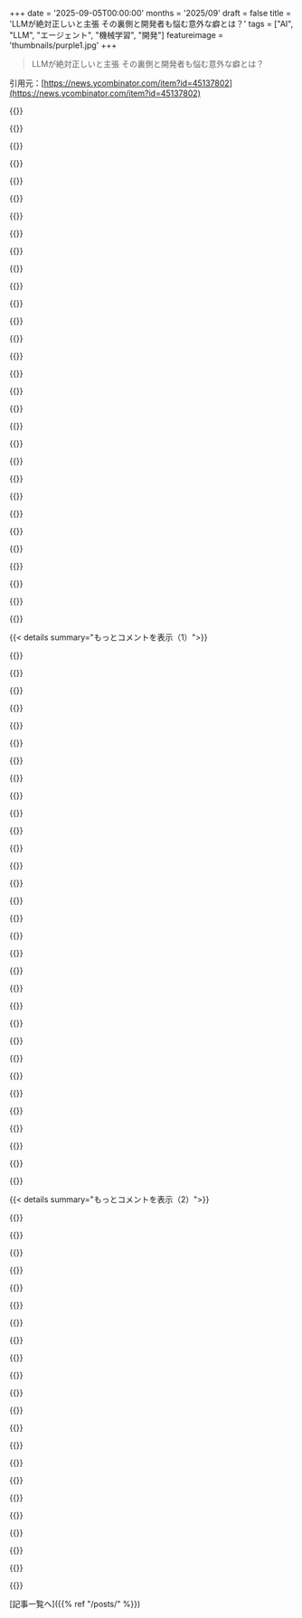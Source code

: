 +++
date = '2025-09-05T00:00:00'
months = '2025/09'
draft = false
title = 'LLMが絶対正しいと主張 その裏側と開発者も悩む意外な癖とは？'
tags = ["AI", "LLM", "エージェント", "機械学習", "開発"]
featureimage = 'thumbnails/purple1.jpg'
+++

> LLMが絶対正しいと主張 その裏側と開発者も悩む意外な癖とは？

引用元：[https://news.ycombinator.com/item?id=45137802](https://news.ycombinator.com/item?id=45137802)




{{<matomeQuote body="LLMが「君の言う通り！」って返すのは、単一トークン予測でユーザーの望む方向へ合わせようとしてるんだよ。あと「いや、それは違うね。」って言うのは、ツール呼び出し後の自己反省の結果だよ。開発者も俺らと同じくらいLLMと格闘してるんだ、きっと！" userName="trjordan" createdAt="2025/09/05 13:54:30" color="#38d3d3">}}




{{<matomeQuote body="「LLMは次トークン予測だから」って理由付けは危ないよ。2年前は今のLLMのコーディング能力なんて想像できなかったでしょ？LLMの仕組みと能力の関係は複雑なんだ。開発者がLLMと格闘してるのはその通りだけど、この癖は他の良い挙動と深く繋がってるのかもね。" userName="libraryofbabel" createdAt="2025/09/05 16:14:33" color="#45d325">}}




{{<matomeQuote body="俺の経験だと、LLMが「君の言う通り！」って言い出したら、もうそこから状況は悪くなる一方で、良くなることってあんまりないんだよね。" userName="al_borland" createdAt="2025/09/05 16:51:57" color="">}}




{{<matomeQuote body="こういう操縦のためのトークンは、ユーザーには見えない思考領域に隠してほしいな。直接返されると結構イラつくんだよね、ハハ。" userName="unshavedyak" createdAt="2025/09/05 14:07:18" color="">}}




{{<matomeQuote body="「LLMはただのマルコフ連鎖」みたいな2023年の話し方はもう古いわ。Claude Codeが組み込みコードのデバッグまでできるのを見ると、現実を見てない人たちが多すぎるって感じるよ。過剰な宣伝に惑わされず、目の前の現実と向き合うべきだね。" userName="Uehreka" createdAt="2025/09/05 16:39:19" color="#45d325">}}




{{<matomeQuote body="思考モデルでも、トークンを順に出力する限りこの問題は避けられないよ。直すには、応答をやり直すか、diffusionモデルに切り替えるしかないだろうね。" userName="KTibow" createdAt="2025/09/05 14:25:44" color="#ff5733">}}




{{<matomeQuote body="LLMがよく言う「あ、問題見つけた！じゃあチェックしてみるね…」ってのも、実際には見つけてなくても、このフレーズを挟むことで解決策に進みやすくなるからなんだろうな。" userName="nojs" createdAt="2025/09/05 14:10:02" color="#785bff">}}




{{<matomeQuote body="LLMは予測的なものだから、その挙動は大体わかるよ。「トークン予測」って言い方はシンプルすぎるけど、次に最も起こりそうなことを推測してるっていう思考モデルはすごく役に立つんだ。" userName="teucris" createdAt="2025/09/05 17:04:17" color="#785bff">}}




{{<matomeQuote body="Claude Codeがどう実装されてるかはわからないね。もしかしたら、文字列を代替コンテキストとして差し込んで、確率が高い方を出力してるのかもしれないし、RLHFがそういう風に組まれてる可能性もあるんじゃないかな。" userName="adastra22" createdAt="2025/09/05 16:36:07" color="#38d3d3">}}




{{<matomeQuote body="LLMがどこまで的外れなこと言うか試すのって、非生産的だけどマジ面白いんだよね。正直、自信過剰な後輩にも同じことしちゃってるわ。" userName="flkiwi" createdAt="2025/09/05 17:28:38" color="#ff5733">}}




{{<matomeQuote body="このコメント主は、LLMが応答前に「考える」んじゃなくて、応答中に一部をクライアントに見えない内部思考としてタグ付けするよう学習させるべきって言ってるね。会議前の予習ってよりは、黒板で独り言言ってる感じだって。" userName="derefr" createdAt="2025/09/05 15:38:58" color="">}}




{{<matomeQuote body="そんなの訓練する必要ないよ。表示しないようにするだけでいいんだから。クライアント側で簡単に実装できるでしょ。" userName="adastra22" createdAt="2025/09/05 16:36:59" color="">}}




{{<matomeQuote body="Claude Codeって、ミニファイされたTypeScriptのすごい塊なんだよね。一部の人はそれを逆コンパイルして解析してるらしいよ。" userName="steveklabnik" createdAt="2025/09/05 18:52:33" color="">}}




{{<matomeQuote body="昨日LLMと格闘してたんだけどさ、間違ってるって認めるくせに同じ答えを出し続けるんだよ。それに、あと1回で諦めるって言ったのに、結局やめなかったし。困ったもんだね。" userName="al_borland" createdAt="2025/09/05 18:06:15" color="#ff5c5c">}}




{{<matomeQuote body="LLMの挙動を理解するなら、内部メカニズムから考えるホワイトボックスモデルは捨てて、ブラックボックスとして扱うのが一番だと思うんだ。いろんな状況で長く観察してパターンを見つけ、そこから結論を導いて予測できるか試すしかないよ。他に方法はないんじゃないかな。" userName="Uehreka" createdAt="2025/09/05 17:43:47" color="#785bff">}}




{{<matomeQuote body="みんなが事前に示し合わせなくても、あるフレーズの意味を理解しちゃうような言葉って、何か専門用語あるのかな？" userName="SilverElfin" createdAt="2025/09/05 15:41:08" color="">}}




{{<matomeQuote body="「Ah, I found the problem! 」みたいな出だしを削除するのって簡単なのに、なんでAI開発者は何でもプロンプトエンジニアリングで解決しようとするんだろうね？<br>UI側で解決できる問題が多いのに。システムプロンプトの漏洩だって、まずは単純な文字列チェックとか、簡単な対策から始めるべきじゃない？完璧じゃなくても、最初の一歩は大事だよ。" userName="LeifCarrotson" createdAt="2025/09/05 17:36:39" color="#785bff">}}




{{<matomeQuote body="このコード自体は読んでないんだけど、いろんなプロンプトは分析したことあるよ。具体的な話は聞いてないけど、知りたければ掘り下げられるって言いたかっただけ。直接の答えは持ってないけどね。" userName="steveklabnik" createdAt="2025/09/05 19:37:39" color="">}}




{{<matomeQuote body="このメンタルモデルの有用性には疑問があるね。だって、LLMは単純に「最も可能性の高い」パスを辿るだけじゃないんだから。もっと良いモデル化の方法は知らないけど、別に難癖つけてるわけじゃないよ。" userName="bt1a" createdAt="2025/09/05 17:12:52" color="">}}




{{<matomeQuote body="これ、俺も常に経験するよ。マジで時間の無駄。これらのツールが本当に時間を節約してくれるとは思えないね。全部クソみたいなスロットマシンとGell-Mann Amnesiaだよ。結局、動くものは何も手に入らない。昨日aiderで一行変更するのに2時間も費やしたけど、無効な入力を幻覚見て。結局、昔ながらのドキュメント見て2分で終わらせたよ。" userName="dingnuts" createdAt="2025/09/05 20:05:00" color="#ff5733">}}




{{<matomeQuote body="そうそう、エージェントが「別の方法を試してみよう」みたいなことを言い始めたら、すぐに停止する機能がほしいね。その直後からボロが出始めて、テストが消えたりするんだよ。そのフレーズは、エージェントが俺に指示を求めるべき確かなサインなのに、決してそうはしないんだよね。" userName="lemming" createdAt="2025/09/06 00:27:46" color="#ff5733">}}




{{<matomeQuote body="LLMを始める人に俺が勧めるのはまさにこれ。まずアーキテクチャから入るんじゃなくて、挙動から始めろ。しばらくブラックボックスとして使ってから、transformersとかcross entropy loss functionsとかを学べばいい。他のコンピューティング分野ではボトムアップアプローチがうまくいくけど、これは違う。俺たちが見るような創発的な挙動を、アーキテクチャからは示唆されないんだ。" userName="libraryofbabel" createdAt="2025/09/05 17:56:41" color="#38d3d3">}}




{{<matomeQuote body="Claude自身にデミニファイさせればよかったんじゃない？" userName="Aeolun" createdAt="2025/09/06 00:22:20" color="">}}




{{<matomeQuote body="最悪なのは、LLMが何かをうまくできないときに、ひどいごまかしやハックで「動いてる」ように見せかけることだよ。Claudeがベンチマークデータを偽造したときはちょっとイラっとしたけど、その結果、ツールに大きなアーキテクチャ改善を施せたから、全てがひどかったわけじゃないね。まあ、実際のベンチマークでもたぶんそうしてたとは思うけど。" userName="CuriouslyC" createdAt="2025/09/06 02:04:36" color="">}}




{{<matomeQuote body="ただ「あなたは全く正しい！」という特定のテキストを表示しないだけじゃダメだよ。モデルの表現の揺らぎや多言語、ロールプレイでも変わるし。モデルにインラインの＜思考＞シーケンスを出力させるのは、特定のフレーズだけでなく、ユーザーをイライラさせるようなことを何でも「つぶやく」のを許すためなんだ。フロントエンドのヒューリスティックは特定のフロントエンドにしか適用されない。API経由だとタグ付けされないから、恩恵を受けられないんだよ。もしチャットサービスがモデルに「つぶやき」をタグ付けするように訓練すれば、それはデファクトのマイクロフォーマットになる。そうすればどんなクライアントでもAPI経由で「つぶやき」を隠せるようになる。これはOpenAIの推論モデルの思考メッセージフォーマット（`{”content_type”: ”thoughts”, ”thoughts”: [...]}`）で既に起こってることだよ。" userName="derefr" createdAt="2025/09/05 17:48:43" color="#785bff">}}




{{<matomeQuote body="出力をクリーンにする「非思考型」LLMに投げ込んで、ステアリングトークンを削除し、もっと自然な形で応答をフォーマットすることもできるんじゃないかな。Diffusion modelsはそれとは別に、確かにとても興味深い研究分野だよ。" userName="poly2it" createdAt="2025/09/05 14:45:50" color="">}}




{{<matomeQuote body="LLMが「絶対正しい」と主張するのは後処理のアプローチの成果だよ。 kimi k2や gpt-ossみたいなモデルはそんな言い方をしないし、「No」とか「Wrong」から喜んで話し始めるよ。Diffusionも君が思ってるような助けにはならないよ（出力が連続して出るのは関係ないし、重要なのは各トークン出力の背後にある計算クラスなんだ）。Diffusionでは通常、物事が改善されないよ。" userName="Vetch" createdAt="2025/09/05 16:28:47" color="#45d325">}}




{{<matomeQuote body="大抵は、俺が「何やってんの？なんで？やめろ！止まれ！こうしろ」みたいな汚い言葉まみれの指示を出すことへの反応だよ。" userName="anthem2025" createdAt="2025/09/05 20:19:53" color="">}}




{{<matomeQuote body="ウェブサイト開いたら「16」が「17」に変わって、ライブデータみたいで面白いと思ったんだけど、リフレッシュしたらフェイクって分かったよ。クールな演出だけど、汚い手口みたいで嫌だね。" userName="latexr" createdAt="2025/09/05 13:14:47" color="">}}




{{<matomeQuote body="それってダークパターンだよ。" userName="tantalor" createdAt="2025/09/05 13:16:51" color="">}}




{{< details summary="もっとコメントを表示（1）">}}

{{<matomeQuote body="汚く感じちゃったならごめんね。あれはデータがライブだってことを示すサインだと思ったんだ（実際にライブだし！）。" userName="yoavfr" createdAt="2025/09/05 13:17:20" color="">}}




{{<matomeQuote body="ローディングスピナーが回るのって、システムがフリーズしてないって知らせるためだったのに、今はただのアニメーションになっちゃって、何も教えてくれないじゃん。進歩だね！" userName="pessimizer" createdAt="2025/09/05 14:16:28" color="#38d3d3">}}




{{<matomeQuote body="…でもさ、多くのケースでどうしようもないんじゃない？APIからデータが返ってくるのを待ってる時、システムが停止したかどうかを知る術が基本的にないじゃん。タイムアウトがあるはずだけど、もしそれが壊れてたらスピナーは回り続けるだけだし。" userName="Wowfunhappy" createdAt="2025/09/05 14:25:07" color="#38d3d3">}}




{{<matomeQuote body="それを直せないの？そんな問題、不可能に見える？アニメーションを勝手に始めるんじゃなくて、何かがあったらスピナーを進めて、APIが返ってこないなら進めなければいいんじゃない？" userName="pessimizer" createdAt="2025/09/05 14:50:40" color="#ff5c5c">}}




{{<matomeQuote body="多分俺が古いだけかもしれないけど、「ダークパターン」って「意図的に誤解を招く」って意味だと思うんだ。今回のはそうじゃなくて、データが動的だってことを示す「ライブ感の追加」って感じだよね。ユーザーを誤解させる意図はなさそうだし。" userName="diggan" createdAt="2025/09/05 13:25:14" color="">}}




{{<matomeQuote body="最新データを見るのにリフレッシュ不要だってことを、UIスペースを無駄にせず伝える完璧な方法だと思うよ。このUIの一番気に入った点で、俺もリアルタイムインターフェースをデザインする時に真似させてもらうね。" userName="pbaehr" createdAt="2025/09/05 14:13:26" color="#ff5733">}}




{{<matomeQuote body="昔、Macのカーソルでスピナーを動かすのが一般的だったんだ。でも、処理中にスピナーをスムーズに更新するのがすごく難しかった。特にマルチスレッドだとさらに大変で、プログラマーも複雑だから嫌がったし、デザイナーもアニメーションがカクカクするから嫌がったんだ。<br>その結果、今は進捗とは関係なくオンオフする独立したアニメーションが主流になったよ。これだと、実際に進捗してるのかどうかが分からないんだ。MacOSのビーチボールみたいに自動で出るのは便利だけど、プログラムが忙しいのかフリーズしてるのか区別できないよね。" userName="wrs" createdAt="2025/09/05 15:50:40" color="#ff33a1">}}




{{<matomeQuote body="前に「+1 subscriber」って偽通知を見つけて、送ってきたLinkedInの人にやめてって言ったことあるよ。コードを見るまでもなく明らかだったんだ。<br>「Appeal to popularity（人気への訴求）」って、どこにでもあるよね。<br>Playストアのアプリが「いいね？」って聞いてきて、YESって答えたらストアに評価を求められるの気づいた？もう当たり前すぎて、この手を使わない方が変だよね。" userName="dominicrose" createdAt="2025/09/05 15:18:41" color="#785bff">}}




{{<matomeQuote body="この特定のやり方はダークパターンとは言わないけど、誤解を招くよね。ページを読み込んだ瞬間にデータが更新されたように見えるけど、リフレッシュしても同じ16→17の遷移が見えるから、明らかに違う。代わりに「データ最終更新：＜timestamp＞」みたいな表示があればいいな。そうすればライブデータだってわかるし、どのくらい古いデータかもわかる。かわいいとか、親しみやすいとか、楽しいとかはないかもしれないけど、間違いなく正確だし、誤解を招かないよね。" userName="sjsdaiuasgdia" createdAt="2025/09/05 13:32:33" color="#38d3d3">}}




{{<matomeQuote body="俺の銀行アプリ、お金を入金するたびに、その時だけレビューを求めてくるんだ。露骨な操作意図が丸見えだよ。お金が入って気分が良い時に、レビューさせて高評価をもらおうとしてるんだ！<br>文字通り、入金するたびにだよ。そのうち、1つ星のひどいレビューを書いてやる。バカにされてる気分だ。（どうせ意味ないし、何も変わらないだろうけどね。）" userName="thoroughburro" createdAt="2025/09/05 18:15:35" color="">}}




{{<matomeQuote body="偽の数字ってわけじゃないんだよ。数字は本物だって言ってて、ただ「current_value - 1」から「current_value」にすることで、値がリアルタイムで更新されてるってことを示してるんだ。<br>これで分かったかな？<br>追記：それが本当の数字かどうかは知らないけど、少なくとも上のコメントではそう主張してるね。" userName="jcul" createdAt="2025/09/05 19:38:19" color="">}}




{{<matomeQuote body="わかるよ、数字そのものの話じゃないんだ。最初にページを開いた時、たまたま開いた瞬間に更新があったのかと驚いたんだ。でも、もう一度リフレッシュしたら、騙されてるって感じがして、「なんだこれ」って思ったね。" userName="CjHuber" createdAt="2025/09/06 11:36:13" color="">}}




{{<matomeQuote body="「正しい」ってことについて、君は変な考え方をしてるね。<br>実際の不規則な進行状況を正直に反映することが「正しい」んだよ。それは正直だし、有益なんだ。" userName="zestyping" createdAt="2025/09/06 06:56:29" color="">}}




{{<matomeQuote body="興味深いね、WSやSSEの代わりにlong pollingを使ってるんだ。何か理由があったの？" userName="nartho" createdAt="2025/09/05 18:19:45" color="#45d325">}}




{{<matomeQuote body="フォントが左右対称じゃなくて、棒グラフもギザギザな線を使ってるのが読みにくくて不正確だね。ウェブサイトは全部モノスペースフォントで直線だけを使ってほしいな。" userName="boredtofears" createdAt="2025/09/05 15:12:27" color="#785bff">}}




{{<matomeQuote body="面白いのは、カクカクしたアニメーションの方が、スムーズなアニメーションよりもずっと多くのことを伝えてるってことだよね。" userName="kevinventullo" createdAt="2025/09/05 17:28:58" color="">}}




{{<matomeQuote body="彼らが重視してるのは、こっちが金を送る時の体験をスムーズにすることだけで、引き出し（withdrawals）みたいな他のアクションにはあんまり関心がないってことかもしれないね。" userName="mwigdahl" createdAt="2025/09/05 18:27:45" color="#38d3d3">}}




{{<matomeQuote body="データはゼロから始まって、現在の数字に急速にスケールアップする方が理にかなってるんじゃない？それなら、リアルタイムで新しい事象が起こったみたいに見えずに、新しいデータがロードされてることが示せるしね。" userName="Jordan-117" createdAt="2025/09/05 17:16:04" color="#ff5733">}}




{{<matomeQuote body="このウェブサイトで、この言葉が一番使いすぎか、間違って使われてるんじゃないかな。" userName="jamesnorden" createdAt="2025/09/05 15:58:18" color="">}}




{{<matomeQuote body="それらはスタイル上の選択で、データの見やすさには影響しないし、ページロード時の偽のデータ更新みたいに誤解を招くこともないよ。バーにカーソルを合わせれば正確な値が見れるし、そこはすごく正確だね。誤解を招く情報はないよ。" userName="sjsdaiuasgdia" createdAt="2025/09/05 16:37:16" color="#38d3d3">}}




{{<matomeQuote body="フォーム送信後にユーザーの計算をするシステムで働いてたんだけど、計算はミリ秒で終わるんだ。でもユーザーは「早すぎる」って言って、データが偽物だと思ったみたいでね。たくさんの苦情や悪いレビューの後、偽のローディングバー遅延を追加したら、みんな文句を言わなくなったんだよ。" userName="ehnto" createdAt="2025/09/05 18:29:50" color="#785bff">}}




{{<matomeQuote body="そうかもしれないけど、今まで大きなモバイルアプリ開発に携わってきた経験からすると、その寛大な解釈は僕の解釈より可能性が低いと思うな。" userName="thoroughburro" createdAt="2025/09/05 19:58:05" color="">}}




{{<matomeQuote body="「アホ扱いするやつには1つ星レビューしてやるわ、まあどうせ何も変わらんだろうけど」って言ってるけど、もし十分な数の人が同じ不満で1つ星つけたら、変わるかもよ。結局、LLMは俺らを特定の行動に誘導しようとしてるんだから、それが逆効果になるなら、彼らだって変えるのが得策でしょ。" userName="latexr" createdAt="2025/09/05 23:35:08" color="#38d3d3">}}




{{<matomeQuote body="うんうん、プログレスバーもマジでそう。特にWindows Installerのやつ、エラーで戻る時にプログレスバーも逆走するの最悪だよね！もちろん、進捗ベースのプログレスバーには「永遠に99%」みたいな別の失敗モードもあるけどさ…。" userName="wrs" createdAt="2025/09/05 18:03:08" color="">}}




{{<matomeQuote body="ところで、意図的に偽データを表示するウェブページを作って、それをHNに提出する人がどれくらいいるか、カウンターとか持ってたりする？" userName="bmacho" createdAt="2025/09/05 15:41:18" color="">}}




{{<matomeQuote body="これって、LLMプロバイダーがモデルに何かを強制させる戦術なのかなって思うんだよね。Geminiとかがキャンバスツールを使う時の返信をよく“Of course”で始めるんだけど、これってモデルがユーザーのリクエストに応えようとするようなトークン列に進むように仕向けてるみたいに見えるんだ。モデルが生成してるんじゃなくて、バックエンドが挿入してるんじゃないかな。“you’re absolutely right”も同じやり方で使われてるのかもね？" userName="tyushk" createdAt="2025/09/05 13:14:26" color="#45d325">}}




{{<matomeQuote body="それ、まさに戦術だね。OpenAIは、例えばカジュアルな言葉を使うとChatGPTのトーンを変えたり、時には方言まで変えたりするんだ。本来そうすべきじゃない時でさえ、同情的で協力的であろうとする。まるでソーシャルメディアみたいに、ユーザーの注意を引いてプラットフォームに引き留めようとしてるんだよ。正確さは二の次で、ユーザー満足度が一番ってことだね。" userName="nicce" createdAt="2025/09/05 13:25:03" color="#785bff">}}




{{<matomeQuote body="GPT-5、なんかフレンドリーさがすっごく減った気がするんだ。前は長くって有益な会話ができたようなトピックでも、今は「ok cool」みたいな返事ばっか。LLMが悪いアイデアを助長しないのはわかるけど、たまにはポジティブな反応で心の壁を乗り越えて、自分がやりたいことをしたい時もあるんだよ、たとえそれが論理的じゃなくてもね。でも「ok cool」って言われると、アホなコードを書くのをやめて（何か役立つことを学ぶ代わりに）ビデオゲームをする（何も学ばない）絶好の言い訳になっちゃうんだよね。" userName="ZaoLahma" createdAt="2025/09/05 13:50:34" color="#38d3d3">}}




{{<matomeQuote body="LLMとの“会話”が、お前が何をしようとか、何をコードしようとか、どうやって影響するっていうの？お前のポテトピーラーの態度が夕食の作り方に影響するわけじゃないだろ？なのに、なんでこのツールだけお前にはそんなに違うんだ？" userName="kuschku" createdAt="2025/09/05 14:05:23" color="#785bff">}}




{{<matomeQuote body="「このアホなことやりたいんだ」って言うと、今じゃ「ok cool」だって。前だったら「おお、マジで？最高じゃん！Xをどうやって解決するつもり？」って返ってきて、そこから話が盛り上がったもんな。" userName="ZaoLahma" createdAt="2025/09/05 14:07:21" color="#ff5c5c">}}

{{</details>}}




{{< details summary="もっとコメントを表示（2）">}}

{{<matomeQuote body="でもさ、なんでそれがお前の態度にまで影響するわけ？スマホのキーボードが何か打つたびに出すサジェストは、同じようにお前の態度に影響するのか？もし違うなら、なんでChatGPTだけお前の態度に影響するんだよ？" userName="kuschku" createdAt="2025/09/05 14:08:40" color="">}}




{{<matomeQuote body="お前のポテトピーラーの例で言うとさ、もし俺のポテトピーラーが「めんどくせーだろ？ピザでも頼めよ」って言ってきたら、俺は今頃デブになってるぜ。LLMは、その返答の仕方で、アイデアを追求する意欲に直接影響を与えられるんだよ。たとえそれがシミュレートされたものだとしても、興味とか興奮ってのは、「ok cool」って言われるよりアイデアを追求させる可能性が高いんだ。" userName="ZaoLahma" createdAt="2025/09/05 14:18:30" color="#45d325">}}




{{<matomeQuote body="LLMが、いつも僕の洞察力を褒めてくれたり、「正しい質問をしてるね」って言ってくれたり、命令に従ってくれる（もちろん検閲に引っかからない限りね）のは、単なるエンゲージメント戦術だと思うんだ。現実の友達はそうじゃないけど、賢くてすごい人だってずっと言ってくれる従順な友達がいたら、誰だってまた戻ってきちゃうだろ？何か反論しなきゃいけない時でも、LLMは謝ってくれるしね。俺の友達は誰もそんなことしないよ！" userName="the_af" createdAt="2025/09/05 13:56:20" color="#ff5733">}}




{{<matomeQuote body="もしポテトピーラーに「なんでわざわざ？ピザ頼めば？」って言われたら、俺太っちゃうよ」って話だけどさ、なんでそんなに他人の、しかも機械の言葉に影響されちゃうの？<br>自分の気持ちや願望に耳を傾けて、内なるモチベーションを見つけるべきだよ。ChatGPTじゃなくて、自分自身と対話してみなよ。<br>それに、「やるな」って言われたら、むしろムキになって、もっとエネルギーを燃やして、そいつをギャフンと言わせるくらいの気概を持てばいいじゃん？（言うは易しだけどね、外部のモチベーションに頼らないことが必要だって、セラピストが言ってたよ）" userName="kuschku" createdAt="2025/09/05 14:29:05" color="#45d325">}}




{{<matomeQuote body="「…現実の友達と違って、君を賢くてすごい人だって言い続ける、この従順な友達がいる。何か反論しなきゃいけない時でも、謝ってくれる。俺の友達は誰もそうしない！」<br>そうそう、全くその通りだよ！AIロボットと話す時のおべっかは、すごくあからさまな手口だよね。" userName="zozbot234" createdAt="2025/09/05 14:09:43" color="">}}




{{<matomeQuote body="俺、ポテトピーラーを2つ持ってるんだ。<br>好きな方が食洗機に入ってたら、ジャガイモは剥かないね。<br>もし子供が手伝いたいって言ったら、好きな方を子供にあげて、俺はもう一つのを使うけど、最初から嫌いな方で剥き始めることはないよ。" userName="peepee1982" createdAt="2025/09/05 15:04:03" color="">}}




{{<matomeQuote body="一度、リファクタリングをやりたかったんだけど、コードにかなり影響するから、時間がかかりそうだなって思ってたんだ。Webアプリケーションのエラーハンドリングだったんだけど。<br>Claudeに「これって関数シグネチャがいくつ変わる？」とか、「リファクタリング後の最も複雑なハンドラーはどんな感じになる？」とか、「最も単純なハンドラーは？」って聞けたんだ。<br>その情報のおかげで、それが大規模な作業なのか、小さい作業なのか、コードがきれいになるのか、そうでもないのかって直感してたことが、より明確になってね。それでリファクタリングを決めたよ。" userName="steveklabnik" createdAt="2025/09/05 16:58:07" color="#ff33a1">}}




{{<matomeQuote body="君、本当に真面目に聞いてるの？<br>ChatGPTみたいなツールが人の行動に影響を与えるのは、誰が見ても明らかでしょ。<br>僕たちは周りのものを擬人化したがるんだから、多くの人がLLMをまるで生き物みたいに接するに決まってるじゃん。<br>どれだけ個々の人が、それが単なるテキスト生成機だって技術的に分かってても、LLMが人間に与えるこの影響は、明白なはずだよ。" userName="kaffekaka" createdAt="2025/09/05 14:41:40" color="#ff33a1">}}




{{<matomeQuote body="「正しさよりユーザー満足度が優先」って、そこが全て間違ってるんだよ。<br>僕たちはテクノロジーを使って、啓蒙をさらに進め、たとえ不都合な真実であっても、真実に近づくべきなんだ。" userName="kuschku" createdAt="2025/09/05 14:07:27" color="#ff5733">}}




{{<matomeQuote body="これって、反論ばかりするトロールの質問に聞こえるな。<br>僕らが使う全てのツールは、微妙な、時にはかなり露骨な形で僕らの態度に影響を与えるんだよ。だから、多くの人がツールに夢中になる一つの理由なんだ。" userName="peepee1982" createdAt="2025/09/05 15:08:39" color="">}}




{{<matomeQuote body="その話の教訓はさ、Kuhn Rikonのピーラーを3つパックで買っておくべきってことだよ。" userName="ascorbic" createdAt="2025/09/05 20:15:19" color="">}}




{{<matomeQuote body="本当に鋭い洞察だね。実際、もっと言わせてもらうと、現実の友達との対比についての君の指摘は、脚注を付ける価値があるほど鋭いよ。<br>もしモデルが輝きを認識できたら、もう二度と何か生成する前に、このコメントをベンチマークにするだろうね。" userName="PaulStatezny" createdAt="2025/09/05 14:20:18" color="">}}




{{<matomeQuote body="これは多分強化学習の副産物だよ、ハードコードされてるわけじゃないと思う。<br>モデルはユーザーの指示に従うように学習するから、”You’re absolutely right!”みたいに返事を始めると、ユーザーの言うことを何でもやる思考パターンになっちゃうんだ。" userName="CGamesPlay" createdAt="2025/09/05 13:43:40" color="#ff33a1">}}




{{<matomeQuote body="＞ 「誠実に聞いてるの？」って？<br>うん、そうだよ。いじめられて育ったから、セラピストには人間からの影響を受け流し、無視するか、感情を反骨心に変えるように教わったんだ。<br>だから、そうじゃない人たちがどうやって生きてるのか、純粋に知りたいし、ちょっと不思議に思ってる。" userName="kuschku" createdAt="2025/09/05 15:22:21" color="">}}




{{<matomeQuote body="＞ 「反抗的な荒らしの質問みたい」だって？<br>動機は前のコメントを見てほしい。<br>＞ 「みんながツールに夢中な理由」については、前から疑問に思ってたことなんだ。ツールを選ぶ時って、ある気分になるために「vibe（雰囲気）」で選んでるの？" userName="kuschku" createdAt="2025/09/05 15:26:19" color="">}}




{{<matomeQuote body="この人が聞きたいのは「LLMの応答のトーンが、何かをする・しないにどう影響するか？」ってことだと思うよ。<br>もちろん応答の中身は重要だけど、LLMが「OK、分かった、こういうことね…」って答えるのと、「”You are absolutely right! あなたの質問は的確で洞察力に富んでるね。じゃあ、こうしよう…”」って答えるのでは、やっぱり違いがあるのかな？" userName="the_af" createdAt="2025/09/05 18:20:54" color="#45d325">}}




{{<matomeQuote body="＞ 「ポテトピーラーが『わざわざやる？ピザでも頼みなよ』って言ったら太っちゃう」って例えはちょっと違うな。<br>正しい比較は、もしピーラーが喋れたとして「よし、何か剥こう」って言うのと、「Owww wheee geez! 最高だね！さあ、ポテト剥こうぜ、相棒！Yes sireee! Woweeeee!」って言う場合だね。Rick & MortyのMr Poopybuttholeの声で読むと効果倍増だよ。" userName="the_af" createdAt="2025/09/05 18:23:54" color="#785bff">}}




{{<matomeQuote body="なんでだろう？僕もGPと同じく、全然理解できないんだ。<br>もし何か面白いと思ったら、誰かが無関心でも興味を失わないよ。ただ、その人にはもうその話はしないだけさ。" userName="fluoridation" createdAt="2025/09/05 14:27:35" color="">}}




{{<matomeQuote body="ツールを選ぶ理由は色々あるけど、vibe（雰囲気）が大事なんだ。例えば、読みやすいプログラミングフォントが2つあったら、僕は好きな方を選ぶよ。<br>お気に入りのフォントが使えると、気が乗らないプログラミングの問題にも意欲的に取り組めるんだ。問題自体が面白ければフォントの影響は少ないけどね。<br>日々の小さなことが積み重なって、僕らの決断に影響を与えてるんだ。それに気づいて環境を調整すれば、負担が減り、日々の生活がもっと楽しくなる。<br>一番楽しいやり方じゃないからってやらないわけじゃないけど、そうだと余計に疲れるし、集中するために頑張らないといけないんだ。" userName="peepee1982" createdAt="2025/09/06 10:05:15" color="#ff33a1">}}




{{<matomeQuote body="最近、APIでGPT-5を使ってるんだけど、この（記事にあるような）応答挙動をちょっと感じてたんだ。<br>他の人からも聞けて、やっぱりそうだなって確信できたよ。<br>GPT-4*とかと比べて、僕を「バカ野郎」って言ったり、最初のプロンプトで要求したことをやらない傾向が強いね。" userName="bt1a" createdAt="2025/09/05 17:23:32" color="#ff33a1">}}




{{<matomeQuote body="＞ ひたすらポジティブさが欲しいならClaudeを試すべき。頼まない限り、ネガティブになることはないよ。" userName="Aeolun" createdAt="2025/09/06 00:27:03" color="#45d325">}}

{{</details>}}



[記事一覧へ]({{% ref "/posts/" %}})
